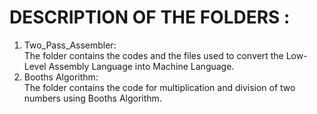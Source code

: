 # DESCRIPTION OF THE FOLDERS :
1) Two_Pass_Assembler:\
The folder contains the codes and the files used to convert the Low-Level Assembly Language into Machine Language.
2) Booths Algorithm:\
The folder contains the code for multiplication and division of two numbers using Booths Algorithm.

